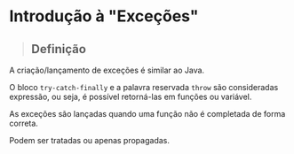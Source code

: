# Introdução à "Exceções"

> ## **Definição**

A criação/lançamento de exceções é similar ao Java.

O bloco `try-catch-finally` e a palavra reservada `throw` são consideradas expressão, ou seja, é possível retorná-las em funções ou variável.

As exceções são lançadas quando uma função não é completada de forma correta.

Podem ser tratadas ou apenas propagadas.